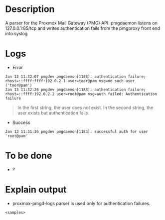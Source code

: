 # Description

A parser for the Proxmox Mail Gateway (PMG) API.
pmgdaemon listens on 127.0.0.1:85/tcp and writes authentication fails from the pmgproxy front end into syslog 

# Logs

  - Error

```
Jan 13 11:32:07 pmgdev pmgdaemon[1183]: authentication failure; rhost=::ffff:ffff:192.0.2.1 user=toor@pam msg=no such user ('toor@pam')
Jan 13 11:32:26 pmgdev pmgdaemon[1183]: authentication failure; rhost=::ffff:192.0.2.1 user=root@pam msg=auth failed: Authentication failure
```

> In the first string, the user does not exist.
> In the second string, the user exists but authentication fails.

  - Success

```
Jan 13 11:31:36 pmgdev pmgdaemon[1183]: successful auth for user 'root@pam'
```

# To be done

  - ?

# Explain output

  - proxmox-pmgd-logs parser is used only for authentication failures.

```
<samples>
```
